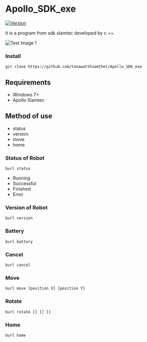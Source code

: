
# Apollo_SDK_exe
[![Version](https://badge.fury.io/gh/tterb%2FHyde.svg)](https://github.com/tanawatthuamthet)

It is a program from sdk slamtec developed by c ++.

![Test Image 1](https://www.img.in.th/images/64a6d027e2588cf29ceeb3524b0c7c20.png)

### Install
  
```
git clone https://github.com/tanawatthuamthet/Apollo_SDK_exe
```

## Requirements
* Windows 7+
* Apollo Slamtec



## Method of use
* status
* version
* move
* home

### Status of Robot
   
```
burl status
```

* Running
* Successful
* Finished
* Error

### Version of Robot
   
```
burl version
```

### Battery
   
```
burl battery
```

### Cancel
   
```
burl cancel
```

### Move
   
```
burl move [position X] [position Y]
```

### Rotate
   
```
burl rotate [] [] []
```

### Home
   
```
burl home
```


